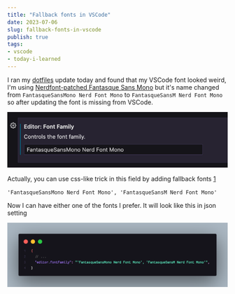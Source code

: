 ```yaml
---
title: "Fallback fonts in VSCode"
date: 2023-07-06
slug: fallback-fonts-in-vscode
publish: true
tags:
- vscode
- today-i-learned
---
```


I ran my [dotfiles](https://github.com/narze/dotfiles) update today and found that my VSCode font looked weird, I'm using [Nerdfont-patched Fantasque Sans Mono](https://github.com/ryanoasis/nerd-fonts/tree/master/patched-fonts/FantasqueSansMono) but it's name changed from `FantasqueSansMono Nerd Font Mono` to `FantasqueSansM Nerd Font Mono` so after updating the font is missing from VSCode.

![](attachments/Pasted%20image%2020230706143036.png)

Actually, you can use css-like trick in this field by adding fallback fonts [1]

```text
'FantasqueSansMono Nerd Font Mono', 'FantasqueSansM Nerd Font Mono'
```

Now I can have either one of the fonts I prefer. It will look like this in json setting

![](attachments/code%203.png)

[1]: https://stackoverflow.com/questions/47948040/how-to-change-fonts-in-vscode